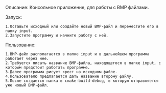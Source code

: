 Описание: Консольное приложение, для работы с BMP файлами.

Запуск:

    1.Оставьте исходный или создайте новый BMP-файл и переместите его в папку input.
    2.Запустите программу и начните работу с ней.

Пользование:

    1.BMP-файл располагается в папке input и в дальнейшем программа работает через нее.
    2.Требуется писать название BMP-файла, находящегося в папке input, с которым предстоит работать программе.
    3.Далее программа рисует крест на исходном файле.
    4.Пользователю предлагается дать название второму файлу.
    5.После создается папка в cmake-build-debug, в которую отправляется уже новый BMP-файл.

